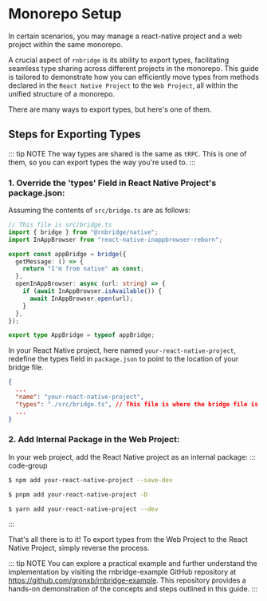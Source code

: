 # Monorepo Setup
In certain scenarios, you may manage a react-native project and a web project within the same monorepo.

A crucial aspect of `rnbridge` is its ability to export types, facilitating seamless type sharing across different projects in the monorepo. This guide is tailored to demonstrate how you can efficiently move types from methods declared in the `React Native Project` to the `Web Project`, all within the unified structure of a monorepo.

There are many ways to export types, but here's one of them.

## Steps for Exporting Types

::: tip NOTE
The way types are shared is the same as `tRPC`. This is one of them, so you can export types the way you're used to.
:::

### 1. Override the 'types' Field in React Native Project's package.json:
Assuming the contents of `src/bridge.ts` are as follows:

```ts
// This file is src/bridge.ts
import { bridge } from "@rnbridge/native";
import InAppBrowser from "react-native-inappbrowser-reborn";

export const appBridge = bridge({
  getMessage: () => {
    return "I'm from native" as const;
  },
  openInAppBrowser: async (url: string) => {
    if (await InAppBrowser.isAvailable()) {
      await InAppBrowser.open(url);
    }
  },
});

export type AppBridge = typeof appBridge;
```


In your React Native project, here named `your-react-native-project`, redefine the types field in `package.json` to point to the location of your bridge file.
```json
{
  ...
  "name": "your-react-native-project",
  "types": "./src/bridge.ts", // This file is where the bridge file is defined.
  ...
}
```

### 2. Add Internal Package in the Web Project:
In your web project, add the React Native project as an internal package:
::: code-group

```sh [npm]
$ npm add your-react-native-project --save-dev
```

```sh [pnpm]
$ pnpm add your-react-native-project -D
```

```sh [yarn]
$ yarn add your-react-native-project --dev
```

:::

That's all there is to it! To export types from the Web Project to the React Native Project, simply reverse the process.




::: tip NOTE
You can explore a practical example and further understand the implementation by visiting the rnbridge-example GitHub repository at https://github.com/gronxb/rnbridge-example. This repository provides a hands-on demonstration of the concepts and steps outlined in this guide.
:::
